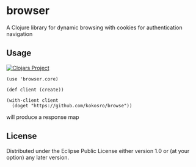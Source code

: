# browser

A Clojure library for dynamic browsing with cookies for authentication navigation
## Usage

[![Clojars Project](http://clojars.org/org.clojars.kokos/browser/latest-version.svg)](http://clojars.org/org.clojars.kokos/browser)

```
(use 'browser.core)

(def client (create))

(with-client client
  (doget "https://github.com/kokosro/browse"))
```

will produce a response map


## License



Distributed under the Eclipse Public License either version 1.0 or (at
your option) any later version.
